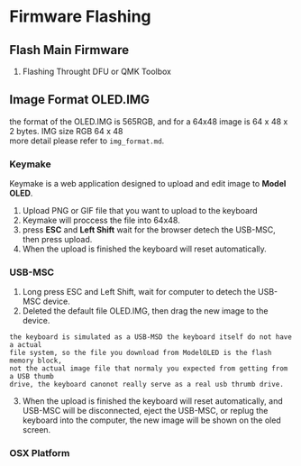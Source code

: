 # Firmware Flashing

## Flash Main Firmware
1. Flashing Throught DFU or QMK Toolbox 

## Image Format OLED.IMG
the format of the OLED.IMG is 565RGB, and for a 64x48 image is 64 x 48 x 2 bytes.
IMG size RGB 64 x 48  
more detail please refer to `img_format.md`.

### Keymake
Keymake is a web application designed to upload and edit image to __Model OLED__.
1. Upload PNG or GIF file that you want to upload to the keyboard 
2. Keymake will proccess the file into 64x48. 
3. press __ESC__ and __Left Shift__ wait for the browser detech the USB-MSC, then press upload.
4. When the upload is finished the keyboard will reset automatically.


### USB-MSC

1. Long press ESC and Left Shift, wait for computer to detech the USB-MSC device.
2. Deleted the default file OLED.IMG, then drag the new image to the device.

```note 
the keyboard is simulated as a USB-MSD the keyboard itself do not have a actual 
file system, so the file you download from ModelOLED is the flash memory block, 
not the actual image file that normaly you expected from getting from a USB thumb 
drive, the keyboard canonot really serve as a real usb thrumb drive.
```

3. When the upload is finished the keyboard will reset automatically, and USB-MSC 
will be disconnected, eject the USB-MSC, or replug the keyboard into the computer, 
the new image will be shown on the oled screen.

### OSX Platform


